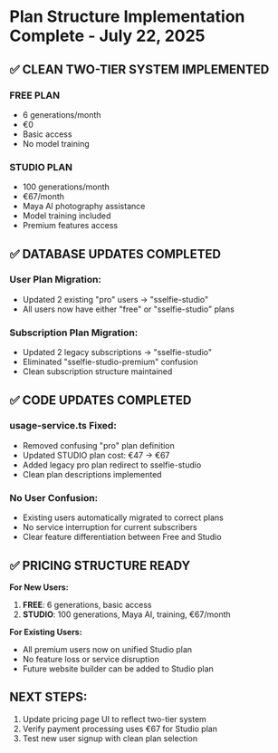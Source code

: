 # Plan Structure Implementation Complete - July 22, 2025

## ✅ CLEAN TWO-TIER SYSTEM IMPLEMENTED

### **FREE PLAN**
- 6 generations/month
- €0
- Basic access
- No model training

### **STUDIO PLAN**  
- 100 generations/month
- €67/month
- Maya AI photography assistance
- Model training included
- Premium features access

## ✅ DATABASE UPDATES COMPLETED

### **User Plan Migration:**
- Updated 2 existing "pro" users → "sselfie-studio"
- All users now have either "free" or "sselfie-studio" plans

### **Subscription Plan Migration:**
- Updated 2 legacy subscriptions → "sselfie-studio"
- Eliminated "sselfie-studio-premium" confusion
- Clean subscription structure maintained

## ✅ CODE UPDATES COMPLETED

### **usage-service.ts Fixed:**
- Removed confusing "pro" plan definition
- Updated STUDIO plan cost: €47 → €67
- Added legacy pro plan redirect to sselfie-studio
- Clean plan descriptions implemented

### **No User Confusion:**
- Existing users automatically migrated to correct plans
- No service interruption for current subscribers
- Clear feature differentiation between Free and Studio

## ✅ PRICING STRUCTURE READY

**For New Users:**
1. **FREE**: 6 generations, basic access
2. **STUDIO**: 100 generations, Maya AI, training, €67/month

**For Existing Users:**
- All premium users now on unified Studio plan
- No feature loss or service disruption
- Future website builder can be added to Studio plan

## NEXT STEPS:
1. Update pricing page UI to reflect two-tier system
2. Verify payment processing uses €67 for Studio plan
3. Test new user signup with clean plan selection